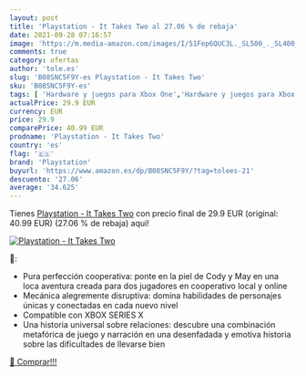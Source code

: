 ```yaml
---
layout: post
title: 'Playstation - It Takes Two al 27.06 % de rebaja'
date: 2021-09-28 07:16:57
image: 'https://m.media-amazon.com/images/I/51Fep6QUC3L._SL500_._SL400_.jpg'
comments: true
category: ofertas
author: 'tole.es'
slug: 'B08SNC5F9Y-es Playstation - It Takes Two'
sku: 'B08SNC5F9Y-es'
tags: [ 'Hardware y juegos para Xbox One','Hardware y juegos para Xbox Series X y S','Juegos para Xbox One','Juegos para Xbox Series X y S','Videojuegos','playstation', ]
actualPrice: 29.9 EUR
currency: EUR
price: 29.9
comparePrice: 40.99 EUR
prodname: 'Playstation - It Takes Two'
country: 'es'
flag: '🇪🇸'
brand: 'Playstation'
buyurl: 'https://www.amazon.es/dp/B08SNC5F9Y/?tag=tolees-21'
descuento: '27.06'
average: '34.625'
---
```


Tienes [Playstation - It Takes Two](https://www.amazon.es/dp/B08SNC5F9Y/?tag=tolees-21) con precio final de  29.9 EUR (original: 40.99 EUR) (27.06 %  de rebaja) aqui!

[![Playstation - It Takes Two](https://m.media-amazon.com/images/I/51Fep6QUC3L._SL500_._SL400_.jpg)](https://www.amazon.es/dp/B08SNC5F9Y/?tag=tolees-21)

🔎:

- Pura perfección cooperativa: ponte en la piel de Cody y May en una loca aventura creada para dos jugadores en cooperativo local y online
- Mecánica alegremente disruptiva: domina habilidades de personajes únicas y conectadas en cada nuevo nivel
- Compatible con XBOX SERIES X
- Una historia universal sobre relaciones: descubre una combinación metafórica de juego y narración en una desenfadada y emotiva historia sobre las dificultades de llevarse bien

[🛒 Comprar!!!](https://www.amazon.es/dp/B08SNC5F9Y/?tag=tolees-21)

